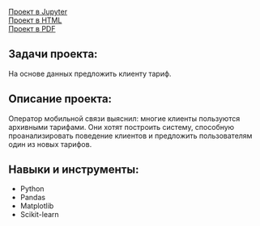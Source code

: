 [Проект в Jupyter](//github.com/IstominN/Portfolio/blob/main/tariffs_recommendation/tariffs_recommendation.ipynb) <br>
[Проект в HTML](//github.com/IstominN/Portfolio/blob/main/tariffs_recommendation/tariffs_recommendation.html) <br>
[Проект в PDF](//github.com/IstominN/Portfolio/blob/main/tariffs_recommendation/tariffs_recommendation.pdf)

## Задачи проекта:

На основе данных предложить клиенту тариф.

## Описание проекта:

Оператор мобильной связи выяснил: многие клиенты пользуются архивными тарифами. Они хотят построить систему, способную проанализировать поведение клиентов и предложить пользователям один из новых тарифов.

## Навыки и инструменты:

- Python
- Pandas
- Matplotlib
- Scikit-learn

